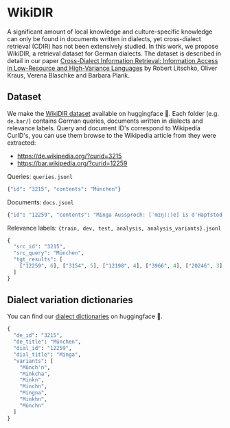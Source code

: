# WikiDIR

A significant amount of local knowledge and culture-specific knowledge can only be found in documents written in dialects, yet cross-dialect retrieval (CDIR) has not been extensively studied. In this work, we propose WikiDIR, a retrieval dataset for German dialects. The dataset is described in detail in our paper [Cross-Dialect Information Retrieval: Information Access in Low-Resource and High-Variance Languages](https://arxiv.org/abs/2412.12806) by Robert Litschko, Oliver Kraus, Verena Blaschke and Barbara Plank.  


## Dataset
We make the [WikiDIR dataset](https://huggingface.co/datasets/rlitschk/wikidir/) available on huggingface 🤗. Each folder (e.g. `de.bar/`) contains German queries, documents written in dialects and relevance labels. Query and document ID's correspond to Wikipedia CurID's, you can use them browse to the Wikipedia article from they were extracted:
- https://de.wikipedia.org/?curid=3215
- https://bar.wikipedia.org/?curid=12259


Queries: `queries.jsonl`
```python
{"id": "3215", "contents": "München"}
```

Documents: `docs.jsonl`
```python
{"id": "12259", "contents": "Minga Aussproch: [ˈmɪŋ(:)ɐ] is d'Haptstod vo Bayern. In da Umgebung (20–30 km) hoaßt ma s'Minga oda oft aa oafach d'Stod. In Minga sogt ma München. Minga is mid mehra wia 1,5 Milliona Eihwohna d'gresste Stod vo Bayern und hinta Berlin und Hamburg d'drittgresste Stod vo Deitschland ..."}
```


Relevance labels: `{train, dev, test, analysis, analysis_variants}.jsonl`
```python
{
  "src_id": "3215",
  "src_query": "München",
  "tgt_results": [
    ["12259", 6], ["3154", 5], ["12198", 4], ["3966", 4], ["20246", 3], ...
  ]
}
```


## Dialect variation dictionaries
You can find our [dialect dictionaries](https://huggingface.co/datasets/rlitschk/wikidir/tree/main/dictionaries) on huggingface 🤗.
```python
{
  "de_id": "3215",
  "de_title": "München",
  "dial_id": "12259",
  "dial_title": "Minga",
  "variants": [
    "Münch'n",
    "Minkcha",
    "Minkn",
    "Minchn",
    "Mingna",
    "Minkhn",
    "Münchn"
  ]
}
```
